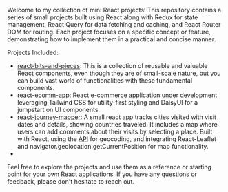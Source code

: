Welcome to my collection of mini React projects! This repository contains a series of small projects built using React along with Redux for state management, React Query for data fetching and caching, and React Router DOM for routing. Each project focuses on a specific concept or feature, demonstrating how to implement them in a practical and concise manner.

Projects Included:

- [react-bits-and-pieces](https://react-bits-and-pieces.vercel.app/):  This is a collection of reusable and valuable React components, even though they are of small-scale nature, but you can build vast world of functionalities with these fundamental components.
- [react-ecomm-app](https://react-catalyst.vercel.app/):  React e-commerce application under development leveraging Tailwind CSS for utility-first styling and DaisyUI for a jumpstart on UI components.
- [react-journey-mapper](https://react-journey-mapper.vercel.app/):  A small react app tracks cities visited with visit dates and details, showing countries traveled. It includes a map where users can add comments about their visits by selecting a place. Built with React, using the [API](https://api.bigdatacloud.net/data/reverse-geocode-client) for geocoding, and integrating React-Leaflet and navigator.geolocation.getCurrentPosition for map functionality.
- 


Feel free to explore the projects and use them as a reference or starting point for your own React applications. If you have any questions or feedback, please don't hesitate to reach out.
